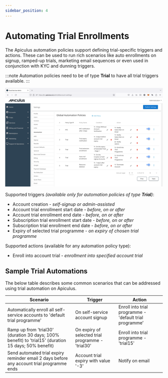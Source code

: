 ```yaml
---
sidebar_position: 4
---
```

# Automating Trial Enrollments

The Apiculus automation policies support defining trial-specific triggers and actions. These can be used to run rich scenarios like auto enrollments on signup, ramped-up trials, marketing email sequences or even used in conjunction with KYC and dunning triggers.

:::note
Automation policies need to be of type **Trial** to have all trial triggers available.
:::

![Automating Trial Enrollments](img/AutomatingTrials.png)

Supported triggers _(available only for automation policies of type **Trial**)_:

- Account creation - _self-signup or admin-assisted_
- Account trial enrollment start date - _before, on or after_
- Account trial enrollment end date - _before, on or after_
- Subscription trial enrollment start date - _before, on or after_
- Subscription trial enrollment end date - _before, on or after_
- Expiry of selected trial programme - _on expiry of chosen trial programme_

Supported actions (available for any automation policy type):

- Enroll into account trial - _enrollment into specified account trial_

## Sample Trial Automations

The below table describes some common scenarios that can be addressed using trial automation on Apiculus.

|Scenario|Trigger|Action|
|---|---|---|
|Automatically enroll all self-service accounts to 'default trial programme'|On self-service account signup|Enroll into trial programme - 'default trial programme'|
|Ramp up from 'trial30' (duration 30 days; 100% benefit) to 'trial15' (duration 15 days; 50% benefit)|On expiry of selected trial programme - 'trial30'|Enroll into trial programme - 'trial15'|
|Send automated trial expiry reminder email 2 days before any account trial programme ends|Account trial expiry with value '-3'|Notify on email